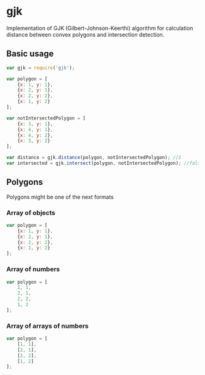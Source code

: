 # gjk
Implementation of GJK (Gilbert-Johnson-Keerthi) algorithm for calculation distance between convex polygons and intersection detection.

## Basic usage
```javascript
var gjk = require('gjk');

var polygon = [
    {x: 1, y: 1},
    {x: 2, y: 1},
    {x: 2, y: 2},
    {x: 1, y: 2}
];

var notIntersectedPolygon = [
    {x: 3, y: 1},
    {x: 4, y: 1},
    {x: 4, y: 2},
    {x: 3, y: 2}
];

var distance = gjk.distance(polygon, notIntersectedPolygon); //1
var intersected = gjk.intersect(polygon, notIntersectedPolygon); //false
```
## Polygons
Polygons might be one of the next formats
### Array of objects
```javascript
var polygon = [
    {x: 1, y: 1},
    {x: 2, y: 1},
    {x: 2, y: 2},
    {x: 1, y: 2}
];
```
### Array of numbers
```javascript
var polygon = [
    1, 1,
    2, 1,
    2, 2,
    1, 2
];
```
### Array of arrays of numbers
```javascript
var polygon = [
    [1, 1],
    [2, 1],
    [2, 2],
    [1, 2]
];
```
